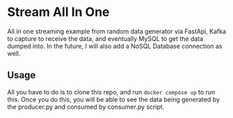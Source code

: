 # Stream All In One
All in one streaming example from random data generator via FastApi, Kafka to capture to receive the data, and eventually MySQL to get the data dumped into. In the future, I will also add a NoSQL Database connection as well.

## Usage
All you have to do is to clone this repo, and run `docker compose up` to run this. Once you do this, you will be able to see the data being generated by the producer.py and consumed by consumer.py script.
